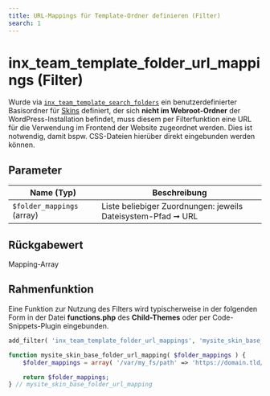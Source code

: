 ```yaml
---
title: URL-Mappings für Template-Ordner definieren (Filter)
search: 1
---
```


# inx_team_template_folder_url_mappings (Filter)

Wurde via [`inx_team_template_search_folders`](filter-inx-team-template-search-folders.html) ein benutzerdefinierter Basisordner für [Skins](skins.html) definiert, der sich **nicht im Webroot-Ordner** der WordPress-Installation befindet, muss diesem per Filterfunktion eine URL für die Verwendung im Frontend der Website zugeordnet werden. Dies ist notwendig, damit bspw. CSS-Dateien hierüber direkt eingebunden werden können.

## Parameter

| Name (Typ) | Beschreibung |
| ---------- | ------------ |
| `$folder_mappings` (array) | Liste beliebiger Zuordnungen: jeweils Dateisystem-Pfad ➞ URL |

## Rückgabewert

Mapping-Array

## Rahmenfunktion

Eine Funktion zur Nutzung des Filters wird typischerweise in der folgenden Form in der Datei **functions.php** des **Child-Themes** oder per Code-Snippets-Plugin eingebunden.

```php
add_filter( 'inx_team_template_folder_url_mappings', 'mysite_skin_base_folder_url_mapping' );

function mysite_skin_base_folder_url_mapping( $folder_mappings ) {
	$folder_mappings = array( '/var/my_fs/path' => 'https://domain.tld/my_path/' );

	return $folder_mappings;
} // mysite_skin_base_folder_url_mapping
```